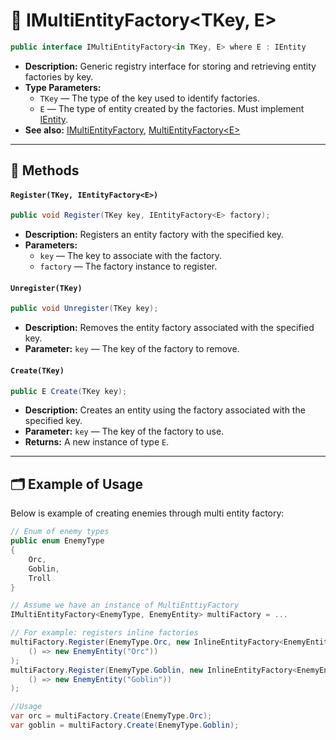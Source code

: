 

# 🧩️ IMultiEntityFactory\<TKey, E>

```csharp
public interface IMultiEntityFactory<in TKey, E> where E : IEntity
```

- **Description:** Generic registry interface for storing and retrieving entity factories by key.
- **Type Parameters:**
    - `TKey` — The type of the key used to identify factories.
    - `E` — The type of entity created by the factories. Must implement [IEntity](../Entities/IEntity.md).
- **See also:** [IMultiEntityFactory](IMultiEntityFactory.md), [MultiEntityFactory\<E>](MultiEntityFactory%601.md)

---

## 🏹 Methods

#### `Register(TKey, IEntityFactory<E>)`

```csharp
public void Register(TKey key, IEntityFactory<E> factory);
```

- **Description:** Registers an entity factory with the specified key.
- **Parameters:**
    - `key` — The key to associate with the factory.
    - `factory` — The factory instance to register.

#### `Unregister(TKey)`

```csharp
public void Unregister(TKey key);
```

- **Description:** Removes the entity factory associated with the specified key.
- **Parameter:** `key` — The key of the factory to remove.

#### `Create(TKey)`

```csharp
public E Create(TKey key);
```
- **Description:** Creates an entity using the factory associated with the specified key.
- **Parameter:** `key` — The key of the factory to use.
- **Returns:** A new instance of type `E`.

---

## 🗂 Example of Usage

Below is example of creating enemies through multi entity factory: 

```csharp
// Enum of enemy types
public enum EnemyType 
{
    Orc,
    Goblin,
    Troll
}
```

```csharp
// Assume we have an instance of MultiEnttiyFactory
IMultiEntityFactory<EnemyType, EnemyEntity> multiFactory = ...

// For example: registers inline factories     
multiFactory.Register(EnemyType.Orc, new InlineEntityFactory<EnemyEntity>(
    () => new EnemyEntity("Orc"))
);
multiFactory.Register(EnemyType.Goblin, new InlineEntityFactory<EnemyEntity>(
    () => new EnemyEntity("Goblin"))
);
```

```csharp
//Usage
var orc = multiFactory.Create(EnemyType.Orc);
var goblin = multiFactory.Create(EnemyType.Goblin);
```